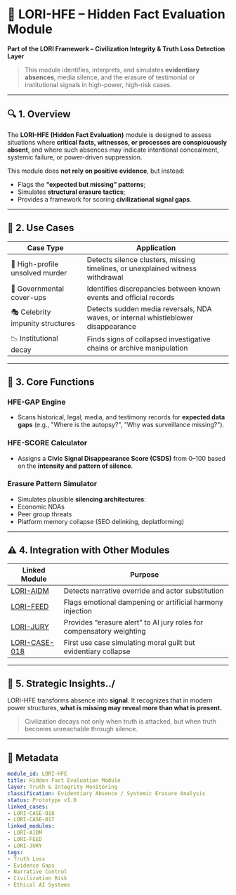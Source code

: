 
# 📜  LORI-HFE – Hidden Fact Evaluation Module

**Part of the LORI Framework – Civilization Integrity & Truth Loss Detection Layer**

> This module identifies, interprets, and simulates **evidentiary absences**, media silence, and the erasure of testimonial or institutional signals in high-power, high-risk cases.

---

## 🔍 1. Overview

The **LORI-HFE (Hidden Fact Evaluation)** module is designed to assess situations where **critical facts, witnesses, or processes are conspicuously absent**, and where such absences may indicate intentional concealment, systemic failure, or power-driven suppression.

This module does **not rely on positive evidence**, but instead:
- Flags the **“expected but missing” patterns**;
- Simulates **structural erasure tactics**;
- Provides a framework for scoring **civilizational signal gaps**.

---

## 🧠 2. Use Cases

| Case Type | Application |
|-----------|-------------|
| 🔫 High-profile unsolved murder | Detects silence clusters, missing timelines, or unexplained witness withdrawal |
| 🛑 Governmental cover-ups | Identifies discrepancies between known events and official records |
| 🎭 Celebrity impunity structures | Detects sudden media reversals, NDA waves, or internal whistleblower disappearance |
| 📉 Institutional decay | Finds signs of collapsed investigative chains or archive manipulation |

---

## 🧰 3. Core Functions

### HFE-GAP Engine
- Scans historical, legal, media, and testimony records for **expected data gaps** (e.g., "Where is the autopsy?", "Why was surveillance missing?").

### HFE-SCORE Calculator
- Assigns a **Civic Signal Disappearance Score (CSDS)** from 0–100 based on the **intensity and pattern of silence**.

### Erasure Pattern Simulator
- Simulates plausible **silencing architectures**:
- Economic NDAs
- Peer group threats
- Platform memory collapse (SEO delinking, deplatforming)

---

## ⚠️ 4. Integration with Other Modules

| Linked Module | Purpose |
|---------------|---------|
| [LORI-AIDM](../modules/AIDM.md) | Detects narrative override and actor substitution |
| [LORI-FEED](../modules/FEED_Module.md) | Flags emotional dampening or artificial harmony injection |
| [LORI-JURY](../modules/LORI-Jury-Based-Judgment.md) | Provides “erasure alert” to AI jury roles for compensatory weighting |
| [LORI-CASE-018](LORI-JURY/cases/LORI-CASE-018-Diddy-Murder-Simulation.md) | First use case simulating moral guilt but evidentiary collapse |

---

## 🧯 5. Strategic Insights../

LORI-HFE transforms absence into **signal**.
It recognizes that in modern power structures, **what is missing may reveal more than what is present.**

> Civilization decays not only when truth is attacked,
> but when truth becomes unreachable through silence.

---

## 🧾 Metadata

```yaml
module_id: LORI-HFE
title: Hidden Fact Evaluation Module
layer: Truth & Integrity Monitoring
classification: Evidentiary Absence / Systemic Erasure Analysis
status: Prototype v1.0
linked_cases:
- LORI-CASE-018
- LORI-CASE-017
linked_modules:
- LORI-AIDM
- LORI-FEED
- LORI-JURY
tags:
- Truth Loss
- Evidence Gaps
- Narrative Control
- Civilization Risk
- Ethical AI Systems
